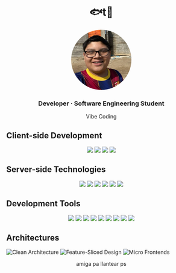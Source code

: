 <h1 align="center">🐟t🐻</h1>

<p align="center">
  <img src="mateito.webp" width="160" height="160" style="border-radius: 50%;" alt="a🐟t🐻 profile photo" />
</p>

<h3 align="center"> Developer · Software Engineering Student</h3>

<p align="center">
  Vibe Coding
</p>


## Client-side Development

<p align="center">
  <img src="https://cdn.jsdelivr.net/gh/devicons/devicon/icons/angularjs/angularjs-original.svg" height="40"/>
  <img src="https://cdn.jsdelivr.net/gh/devicons/devicon/icons/typescript/typescript-original.svg" height="40"/>
  <img src="https://cdn.jsdelivr.net/gh/devicons/devicon/icons/sass/sass-original.svg" height="40"/>
  <img src="https://cdn.jsdelivr.net/gh/devicons/devicon/icons/bun/bun-original.svg" height="40"/>
</p>


## Server-side Technologies

<p align="center">
  <img src="https://cdn.jsdelivr.net/gh/devicons/devicon/icons/java/java-original.svg" height="40"/>
  <img src="https://cdn.jsdelivr.net/gh/devicons/devicon/icons/spring/spring-original.svg" height="40"/>
  <img src="https://cdn.jsdelivr.net/gh/devicons/devicon/icons/php/php-original.svg" height="40"/>
  <img src="https://cdn.jsdelivr.net/gh/devicons/devicon/icons/laravel/laravel-original.svg" height="40"/>
  <img src="https://cdn.jsdelivr.net/gh/devicons/devicon/icons/python/python-original.svg" height="40"/>
  <img src="https://cdn.jsdelivr.net/gh/devicons/devicon/icons/redis/redis-original.svg" height="40"/>
</p>

## Development Tools

<p align="center">
  <img src="https://cdn.jsdelivr.net/gh/devicons/devicon/icons/jetbrains/jetbrains-original.svg" height="40"/>
  <img src="https://cdn.jsdelivr.net/gh/devicons/devicon/icons/postman/postman-original.svg" height="40"/>
  <img src="https://cdn.jsdelivr.net/gh/devicons/devicon/icons/npm/npm-original-wordmark.svg" height="40"/>
  <img src="https://cdn.jsdelivr.net/gh/devicons/devicon/icons/git/git-original.svg" height="40"/>
  <img src="https://cdn.jsdelivr.net/gh/devicons/devicon/icons/github/github-original.svg" height="40"/>
  <img src="https://cdn.jsdelivr.net/gh/devicons/devicon/icons/atom/atom-original.svg" height="40"/>
  <img src="https://cdn.jsdelivr.net/gh/devicons/devicon/icons/markdown/markdown-original.svg" height="40"/>
  <img src="https://cdn.jsdelivr.net/gh/devicons/devicon/icons/latex/latex-original.svg" height="40"/>
  <img src="https://cdn.jsdelivr.net/gh/devicons/devicon/icons/vite/vite-original.svg" height="40"/>
</p>


## Architectures

![Clean Architecture](https://img.shields.io/badge/Architecture-Clean-blueviolet?style=for-the-badge)
![Feature-Sliced Design](https://img.shields.io/badge/Frontend-Feature--Sliced-orange?style=for-the-badge)
![Micro Frontends](https://img.shields.io/badge/Frontend-Micro--Frontends-00bcd4?style=for-the-badge)

<p align="center">
  amiga pa llantear ps
</p>

